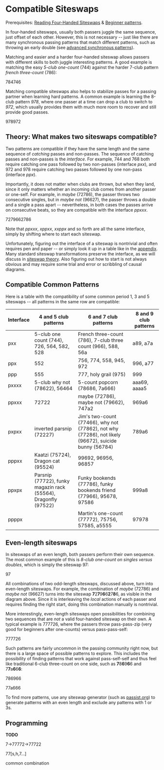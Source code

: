 # Compatible Siteswaps

Prerequisites: [Reading Four-Handed Siteswaps]() & [Beginner patterns]().

In four-handed siteswaps, usually both passers juggle the same sequence, just offset of each other. However, this is not necessary -- just like there are many synchronous passing patterns that match different patterns, such as throwing an early double (see [advanced synchronous patterns]()). 

Matching and easier and a harder four-handed siteswap allows passers with different skills to both juggle interesting patterns. A good example is matching the easy *5-club one-count* (744) against the harder 7-club pattern *french three-count* (786):

<siteswap>784746</siteswap>

Matching compatible siteswaps also helps to stabilize passes for a passing partner when learning hard patterns. A common example is learning the 8-club pattern *978*, where one passer at a time can drop a club to switch to *972*, which usually provides them with much more room to recover and still provide good passes. 

<siteswap>978972</siteswap>

## Theory: What makes two siteswaps compatible?

Two patterns are compatible if they have the same length and the same sequence of *catching* passes and non-passes. The sequence of catching passes and non-passes is the *interface*. For example, 744 and 768 both require catching one pass followed by two non-passes (interface *pxx*), and 972 and 978 require catching two passes followed by one non-pass (interface *ppx*). 

Importantly, it does not matter when clubs are thrown, but when they land, since it only matters whether an incoming club comes from another passer or one-self. For example, in *maybe* (72786), the passer throws two consecutive singles, but in *maybe not* (96627), the passer throws a double and a single a pass apart -- nevertheless, in both cases the passes arrive on consecutive beats, so they are compatible with the interface *ppxxx*.

<siteswap>7279662786</siteswap>

Note that *ppxxx*, *xppxx*, *xxppx* and so forth are all the same interface, simply by shifting where to start each siteswap.

Unfortunately, figuring out the interface of a siteswap is nontrivial and often requires pen and paper -- or simply look it up in a table like in the [appendix](). Many standard siteswap transformations preserve the interface, as we will discuss in [siteswap theory](). Also figuring out how to start is not always obvious and may require some trial and error or scribbling of causal diagrams.

## Compatible Common Patterns

Here is a table with the compatibility of some common period 1, 3 and 5 siteswaps -- all patterns in the same row are compatible:

| Interface | 4 and 5 club patterns                                        | 6 and 7 club patterns                                        | 8 and 9 club patterns |
| --------- | ------------------------------------------------------------ | ------------------------------------------------------------ | --------------------- |
| pxx       | 5-club one count (744), 726, 564, 582, 528                   | French three-count (786), 7-club three count (966), 588, 56a | a89, a7a              |
| ppx       | 552                                                          | 756, 774, 558, 945, 972                                      | 996, a77              |
| ppp       | 555                                                          | 777, holy grail (975)                                        | 999                   |
| pxxxx     | 5-club why not (78622), 56464                                | 5-count popcorn (78686, 7a666)                               | aaa69, aaaa5          |
| ppxxx     | 72722                                                        | maybe (72786), maybe not (79662), 747a2                      | 969a6                 |
| pxpxx     | inverted parsnip (72227)                                     | Jim's two-count (77466), why not (77862), not why (77286), not likely (96672), suicide bunny (56784) | 789a6                 |
| pppxx     | Kaatzi (75724), Dragon cat (95524)                           | 99692, 96956, 96857                                          |                       |
| ppxpx     | Parsnip (77722), funky magazin rack (55564), Dragonfly (97522) | Funky bookends (77786), funky bookends friend (77966), 95678, 97586 | 999a8                 |
| ppppx     |                                                              | Martin's one-count (77772), 75756, 57585, a5555              | 97978                 |

## Even-length siteswaps

In siteswaps of an even length, both passers perform their own sequence. The most common example of this is *8-club one-count on singles versus doubles*, which is simply the siteswap 97:

<siteswap style='{"iterations": 6, "startingJuggler": 1}'>97</siteswap>

All combinations of two odd-length siteswaps, discussed above, turn into even-length siteswaps. For example, the combination of *maybe* (72786) and *maybe not* (96627) turns into the siteswap **7**2**7**9**6**6**2**7**8**6, as visible in the diagram above. Since it is interleaving the *local* actions of each passer and requires finding the right start, doing this combination manually is nontrivial.

More interestingly, even-length siteswaps open possibilities for combining two sequences that are *not* a valid four-handed siteswap on their own. A typical example is 777726, where the passers throw pass-pass-zip (very good for beginners after one-counts) versus pass-pass-self:

<siteswap>777726</siteswap>

Such patterns are fairly uncommon in the passing community right now, but there is a large space of possible patterns to explore. This includes the possibility of finding patterns that work against pass-self-self and thus feel like traditional 6-club three-count on one side, such as **7**8**6**9**6**6 and 7**7**a**6**6**6**: 

<siteswap>786966</siteswap>

<siteswap>77a666</siteswap>

To find more patterns, use any siteswap generator (such as [passist.org](https://passist.org/siteswap-generator)) to generate patterns with an even length and exclude any patterns with 1 or 3s. 

## Programming

**TODO**

7->77772->77722

77[s,h,7...]

common combination